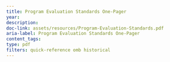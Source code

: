 ```yaml
---
title: Program Evaluation Standards One-Pager
year: 
description: 
doc-link: assets/resources/Program-Evaluation-Standards.pdf
aria-label: Program Evaluation Standards One-Pager
content_tags: 
type: pdf
filters: quick-reference omb historical
---
```

